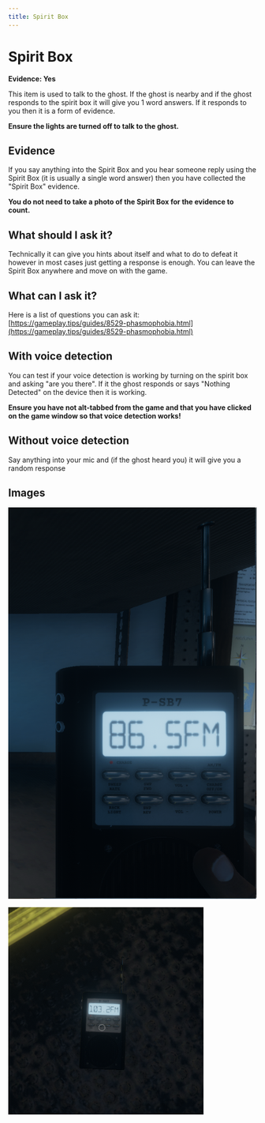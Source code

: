 ```yaml
---
title: Spirit Box
---
```


# Spirit Box

**Evidence: Yes**

This item is used to talk to the ghost. If the ghost is nearby and if the ghost responds to the spirit box it will give you 1 word answers. If it responds to you then it is a form of evidence.

**Ensure the lights are turned off to talk to the ghost.**

## Evidence

If you say anything into the Spirit Box and you hear someone reply using the Spirit Box (it is usually a single word answer) then you have collected the "Spirit Box" evidence.

**You do not need to take a photo of the Spirit Box for the evidence to count.**

## What should I ask it?

Technically it can give you hints about itself and what to do to defeat it however in most cases just getting a response is enough. You can leave the Spirit Box anywhere and move on with the game.

## What can I ask it?

Here is a list of questions you can ask it: [https://gameplay.tips/guides/8529-phasmophobia.html](https://gameplay.tips/guides/8529-phasmophobia.html)

## With voice detection

You can test if your voice detection is working by turning on the spirit box and asking "are you there". If it the ghost responds or says "Nothing Detected" on the device then it is working.

**Ensure you have not alt-tabbed from the game and that you have clicked on the game window so that voice detection works!**

## Without voice detection

Say anything into your mic and (if the ghost heard you) it will give you a random response

## Images

![In your hand](./spirit_box_in_hand.png)

![Placed on floor](./spirit_box_placed.png)
